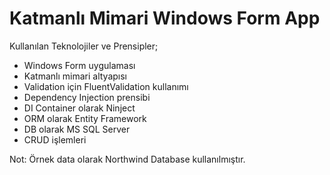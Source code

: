 # Katmanlı Mimari Windows Form App
Kullanılan Teknolojiler ve Prensipler;
- Windows Form uygulaması
- Katmanlı mimari altyapısı
- Validation için FluentValidation kullanımı
- Dependency Injection prensibi
- DI Container olarak Ninject
- ORM olarak Entity Framework
- DB olarak MS SQL Server
- CRUD işlemleri

Not: Örnek data olarak Northwind Database kullanılmıştır.

